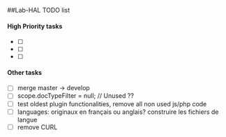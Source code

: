 ##Lab-HAL TODO list

#### High Priority tasks
- [ ] 
- [ ] 
- [ ] 

#### Other tasks
- [ ] merge master -> develop
- [ ] scope.docTypeFilter = null; // Unused ??
- [ ] test oldest plugin functionalities, remove all non used js/php code
- [ ] languages: originaux en français ou anglais?  construire les fichiers de langue
- [ ] remove CURL  
